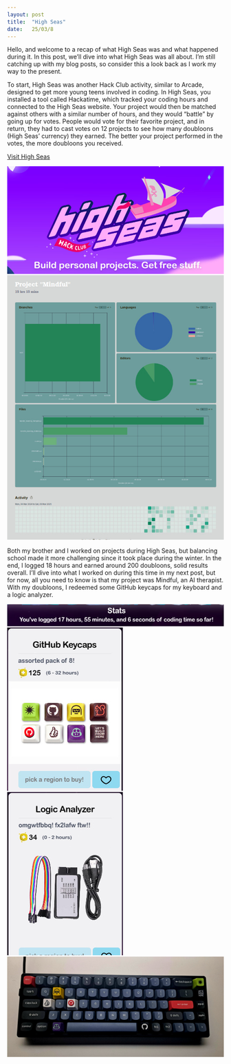 ```yaml
---
layout: post
title:  "High Seas"
date:   25/03/8
---
```


<p class="intro"><span class="dropcap">H</span>ello, and welcome to a recap of what High Seas was and what happened during it. In this post, we’ll dive into what High Seas was all about. I’m still catching up with my blog posts, so consider this a look back as I work my way to the present.</p>

To start, High Seas was another Hack Club activity, similar to Arcade, designed to get more young teens involved in coding. In High Seas, you installed a tool called Hackatime, which tracked your coding hours and connected to the High Seas website. Your project would then be matched against others with a similar number of hours, and they would “battle” by going up for votes. People would vote for their favorite project, and in return, they had to cast votes on 12 projects to see how many doubloons (High Seas’ currency) they earned. The better your project performed in the votes, the more doubloons you received.

<a href="https://highseas.hackclub.com/">Visit High Seas</a>

<img src="/assets/img/high-seas/high-seas.png" alt="">
<img src="/assets/img/hackatime/hackatime.png" alt="">

Both my brother and I worked on projects during High Seas, but balancing school made it more challenging since it took place during the winter. In the end, I logged 18 hours and earned around 200 doubloons, solid results overall. I’ll dive into what I worked on during this time in my next post, but for now, all you need to know is that my project was Mindful, an AI therapist. With my doubloons, I redeemed some GitHub keycaps for my keyboard and a logic analyzer.

<img src="/assets/img/high-seas/coding-time.png" alt="">
<img src="/assets/img/high-seas/keycaps.png" alt="">
<img src="/assets/img/high-seas/logic-analizer.png" alt="">
<img src="/assets/img/high-seas/k6-keycaps.png" alt="">
